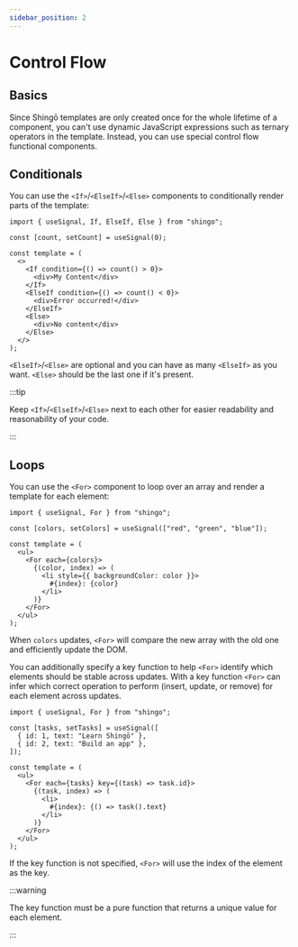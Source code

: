 ```yaml
---
sidebar_position: 2
---
```


# Control Flow

## Basics

Since Shingō templates are only created once for the whole lifetime of a
component, you can't use dynamic JavaScript expressions such as ternary
operators in the template. Instead, you can use special control flow functional
components.

## Conditionals

You can use the `<If>`/`<ElseIf>`/`<Else>` components to conditionally render
parts of the template:

```tsx
import { useSignal, If, ElseIf, Else } from "shingo";

const [count, setCount] = useSignal(0);

const template = (
  <>
    <If condition={() => count() > 0}>
      <div>My Content</div>
    </If>
    <ElseIf condition={() => count() < 0}>
      <div>Error occurred!</div>
    </ElseIf>
    <Else>
      <div>No content</div>
    </Else>
  </>
);
```

`<ElseIf>`/`<Else>` are optional and you can have as many `<ElseIf>` as you
want. `<Else>` should be the last one if it's present.

:::tip

Keep `<If>`/`<ElseIf>`/`<Else>` next to each other for easier readability and
reasonability of your code.

:::

## Loops

You can use the `<For>` component to loop over an array and render a template
for each element:

```tsx
import { useSignal, For } from "shingo";

const [colors, setColors] = useSignal(["red", "green", "blue"]);

const template = (
  <ul>
    <For each={colors}>
      {(color, index) => (
        <li style={{ backgroundColor: color }}>
          #{index}: {color}
        </li>
      )}
    </For>
  </ul>
);
```

When `colors` updates, `<For>` will compare the new array with the old one and
efficiently update the DOM.

You can additionally specify a key function to help `<For>` identify which
elements should be stable across updates. With a key function `<For>` can infer
which correct operation to perform (insert, update, or remove) for each element
across updates.

```tsx
import { useSignal, For } from "shingo";

const [tasks, setTasks] = useSignal([
  { id: 1, text: "Learn Shingō" },
  { id: 2, text: "Build an app" },
]);

const template = (
  <ul>
    <For each={tasks} key={(task) => task.id}>
      {(task, index) => (
        <li>
          #{index}: {() => task().text}
        </li>
      )}
    </For>
  </ul>
);
```

If the key function is not specified, `<For>` will use the index of the element
as the key.

:::warning

The key function must be a pure function that returns a unique value for each
element.

:::
